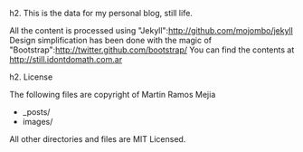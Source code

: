 h2. This is the data for my personal blog, still life.

All the content is processed using "Jekyll":http://github.com/mojombo/jekyll
Design simplification has been done with the magic of "Bootstrap":http://twitter.github.com/bootstrap/
You can find the contents at http://still.idontdomath.com.ar

h2. License

The following files are copyright of Martin Ramos Mejia

* _posts/
* images/

All other directories and files are MIT Licensed.